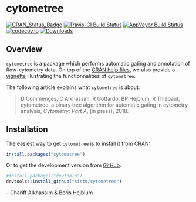 
<!-- README.md is generated from README.Rmd. Please edit that file -->

# cytometree

[![CRAN\_Status\_Badge](http://www.r-pkg.org/badges/version/cytometree)](https://cran.r-project.org/package=cytometree)
[![Travis-CI Build
Status](https://travis-ci.org/sistm/cytometree.svg?branch=master)](https://travis-ci.org/sistm/cytometree)
[![AppVeyor Build
Status](https://ci.appveyor.com/api/projects/status/github/chariff/cytometree?branch=master&svg=true)](https://ci.appveyor.com/project/sistm/cytometree)
[![codecov.io](https://codecov.io/github/sistm/Cytometree/coverage.svg?branch=master)](https://codecov.io/github/sistm/Cytometree?branch=master)
[![Downloads](https://cranlogs.r-pkg.org/badges/cytometree?color=blue)](https://www.r-pkg.org/pkg/cytometree)

## Overview

`cytometree` is a package which performs automatic gating and annotation
of flow-cytometry data. On top of the [CRAN help
files](https://cran.r-project.org/package=cytometree/cytometree.pdf), we
also provide a
[vignette](https://cran.r-project.org/web/packages/cytometree/vignettes/autogating_cytometree.html)
illustrating the functionnalities of `cytometree`.

The following article explains what `cytometree` is about:

> D Commenges, C Alkhassim, R Gottardo, BP Hejblum, R Thiébaut,
> cytometree: a binary tree algorithm for automatic gating in cytometry
> analysis, *Cytometry: Part A*, (in press), 2018.

## Installation

The easiest way to get `cytometree` is to install it from
[CRAN](https://cran.r-project.org/package=cytometree):

``` r
install.packages("cytometree")
```

Or to get the development version from
[GitHub](https://github.com/sistm/cytometree):

``` r
#install.packages("devtools")
devtools::install_github("sistm/cytometree")
```

– Chariff Alkhassim & Boris Hejblum
